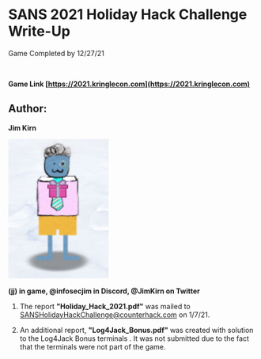 __SANS 2021 Holiday Hack Challenge Write-Up__
=============================================
Game Completed by 12/27/21

<img source="./images/kringlecon4.jpg" width="1024" />

**Game Link [https://2021.kringlecon.com](https://2021.kringlecon.com)**

Author:
--------
**Jim Kirn**

   ![jj](images/mrrobot.png)

__(jj) in game, @infosecjim in Discord, @JimKirn on Twitter__

1. The report **"Holiday_Hack_2021.pdf"** was mailed to [SANSHolidayHackChallenge@counterhack.com](https://counterhack.com) on 1/7/21.

2. An additional report, **"Log4Jack_Bonus.pdf"** was created with solution to the Log4Jack Bonus terminals . It was not submitted due to the fact that the terminals were not part of the game.
